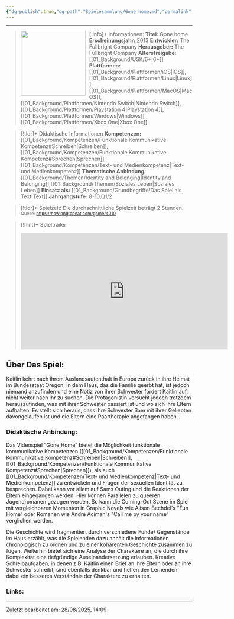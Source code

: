 ```yaml
---
{"dg-publish":true,"dg-path":"Spielesammlung/Gone home.md","permalink":"/spielesammlung/gone-home/","noteIcon":"1"}
---
```


---
>[!info]+ Informationen:
><img src="https://cdn1.epicgames.com/epic/offer/EGS_GoneHome_TheFullbrightCompany_S4-510x680-3f3615932db3d3822e5f5da78b2dcd74.jpg" style="float:left;height:175px;padding-right:10px">**Titel:** Gone home
>**Erscheinungsjahr:** 2013
>**Entwickler:** The Fullbright Company
>**Herausgeber:** The Fullbright Company
>**Altersfreigabe:** [[01_Background/USK/6+\|6+]]
>**Plattformen:** [[01_Background/Plattformen/iOS\|iOS]],[[01_Background/Plattformen/Linux\|Linux]],[[01_Background/Plattformen/MacOS\|MacOS]],[[01_Background/Plattformen/Nintendo Switch\|Nintendo Switch]],[[01_Background/Plattformen/Playstation 4\|Playstation 4]],[[01_Background/Plattformen/Windows\|Windows]],[[01_Background/Plattformen/Xbox One\|Xbox One]]

>[!tldr]+ Didaktische Informationen
>**Kompetenzen:** [[01_Background/Kompetenzen/Funktionale Kommunikative Kompetenz#Schreiben\|Schreiben]],[[01_Background/Kompetenzen/Funktionale Kommunikative Kompetenz#Sprechen\|Sprechen]],[[01_Background/Kompetenzen/Text- und Medienkompetenz\|Text- und Medienkompetenz]]
>**Thematische Anbindung:** [[01_Background/Themen/Identity and Belonging\|Identity and Belonging]],[[01_Background/Themen/Soziales Leben\|Soziales Leben]]
>**Einsatz als:** [[01_Background/Grundbegriffe/Das Spiel als Text\|Text]]
>**Jahrgangstufe:** 8-10,Q1/2

>[!tldr]+ Spielzeit: 
>Die durchschnittliche Spielzeit beträgt 2 Stunden.  
><sub>Quelle: https://howlongtobeat.com/game/4010</sub>

>[!hint]+ Spieltrailer:
><iframe width="560" height="315" src="https://www.youtube.com/embed/x5KJzLsyfBI?si=Jjtk8V0eSxAKttlT" title="YouTube video player" frameborder="0" allow="accelerometer; autoplay; clipboard-write; encrypted-media; gyroscope; picture-in-picture; web-share" referrerpolicy="strict-origin-when-cross-origin" allowfullscreen></iframe>


## Über Das Spiel:
Kaitlin kehrt nach ihrem Auslandsaufenthalt in Europa zurück in ihre Heimat im Bundesstaat Oregon. In dem Haus, das die Familie geerbt hat, ist jedoch niemand anzufinden und eine Notiz von ihrer Schwester fordert Kaitlin auf, nicht weiter nach ihr zu suchen. Die Protagonistin versucht jedoch trotzdem herauszufinden, was mit ihrer Schwester passiert ist und wo sich ihre Eltern aufhalten. Es stellt sich heraus, dass ihre Schwester Sam mit ihrer Geliebten davongelaufen ist und die Eltern eine Paartherapie angefangen haben. 
### Didaktische Anbindung:
Das Videospiel “Gone Home” bietet die Möglichkeit  funktionale kommunikative Kompetenzen ([[01_Background/Kompetenzen/Funktionale Kommunikative Kompetenz#Schreiben\|Schreiben]], [[01_Background/Kompetenzen/Funktionale Kommunikative Kompetenz#Sprechen\|Sprechen]]), als auch [[01_Background/Kompetenzen/Text- und Medienkompetenz\|Text- und Medienkompetenz]] zu entwickeln und  Fragen der sexuellen Identität zu besprechen. Dabei kann vor allem auf Sams Outing und die Reaktionen der Eltern eingegangen werden. Hier können Parallelen zu queeren Jugendromanen gezogen werden. So kann die Coming-Out Szene im Spiel mit vergleichbaren Momenten in Graphic Novels wie Alison Bechdel's "Fun Home“ oder Romanen wie André Aciman's "Call me by your name“ verglichen werden.

Die Geschichte wird fragmentiert durch verschiedene Funde/ Gegenstände im Haus erzählt, was die Spielenden dazu anhält die Informationen chronologisch zu ordnen und zu einer kohärenten Geschichte zusammen zu fügen. Weiterhin bietet sich eine Analyse der Charaktere an, die durch ihre Komplexität eine tiefgründige Auseinandersetzung erlauben. Kreative Schreibaufgaben, in denen z.B. Kaitlin einen Brief an ihre Eltern oder an ihre Schwester schreibt, sind ebenfalls denkbar und helfen den Lernenden dabei ein besseres Verständnis der Charaktere zu erhalten. 
### Links:

---
Zuletzt bearbeitet am: 28/08/2025, 14:09